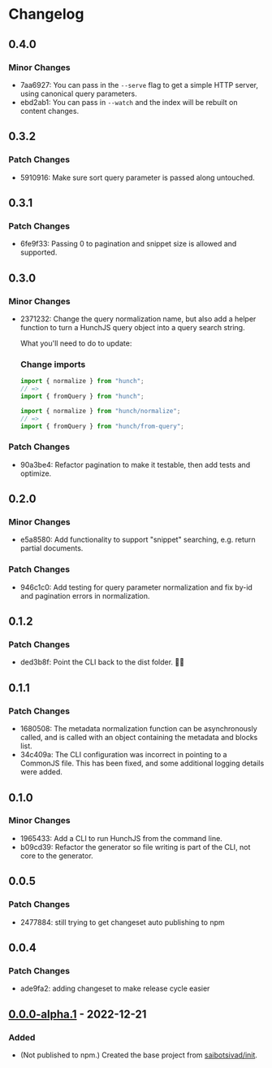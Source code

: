 # Changelog

## 0.4.0

### Minor Changes

- 7aa6927: You can pass in the `--serve` flag to get a simple HTTP server, using canonical query parameters.
- ebd2ab1: You can pass in `--watch` and the index will be rebuilt on content changes.

## 0.3.2

### Patch Changes

- 5910916: Make sure sort query parameter is passed along untouched.

## 0.3.1

### Patch Changes

- 6fe9f33: Passing 0 to pagination and snippet size is allowed and supported.

## 0.3.0

### Minor Changes

- 2371232: Change the query normalization name, but also add a helper function to turn a HunchJS query object into a query search string.

  What you'll need to do to update:

  ### Change imports

  ```js
  import { normalize } from "hunch";
  // =>
  import { fromQuery } from "hunch";
  ```

  ```js
  import { normalize } from "hunch/normalize";
  // =>
  import { fromQuery } from "hunch/from-query";
  ```

### Patch Changes

- 90a3be4: Refactor pagination to make it testable, then add tests and optimize.

## 0.2.0

### Minor Changes

- e5a8580: Add functionality to support "snippet" searching, e.g. return partial documents.

### Patch Changes

- 946c1c0: Add testing for query parameter normalization and fix by-id and pagination errors in normalization.

## 0.1.2

### Patch Changes

- ded3b8f: Point the CLI back to the dist folder. 🤦‍♂️

## 0.1.1

### Patch Changes

- 1680508: The metadata normalization function can be asynchronously called, and is called with an object containing the metadata and blocks list.
- 34c409a: The CLI configuration was incorrect in pointing to a CommonJS file. This has been fixed, and some additional logging details were added.

## 0.1.0

### Minor Changes

- 1965433: Add a CLI to run HunchJS from the command line.
- b09cd39: Refactor the generator so file writing is part of the CLI, not core to the generator.

## 0.0.5

### Patch Changes

- 2477884: still trying to get changeset auto publishing to npm

## 0.0.4

### Patch Changes

- ade9fa2: adding changeset to make release cycle easier

## [0.0.0-alpha.1](https://github.com/tobiaslabs/hunch/tree/v0.0.0-alpha.1) - 2022-12-21

### Added

- (Not published to npm.) Created the base project from [saibotsivad/init](https://github.com/saibotsivad/init).

[unreleased]: https://github.com/tobiaslabs/hunch/compare/v0.0.0...HEAD
[0.0.1]: https://github.com/tobiaslabs/hunch/compare/v0.0.0...v0.0.1
